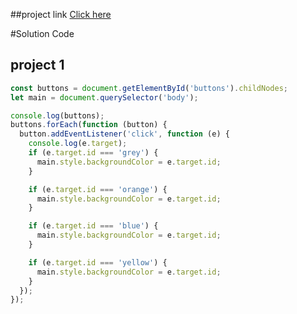 ##project link
[Click here](https://stackblitz.com/edit/web-platform-j6w3sh?file=index.html)

#Solution Code

## project 1

```javascript
const buttons = document.getElementById('buttons').childNodes;
let main = document.querySelector('body');

console.log(buttons);
buttons.forEach(function (button) {
  button.addEventListener('click', function (e) {
    console.log(e.target);
    if (e.target.id === 'grey') {
      main.style.backgroundColor = e.target.id;
    }

    if (e.target.id === 'orange') {
      main.style.backgroundColor = e.target.id;
    }

    if (e.target.id === 'blue') {
      main.style.backgroundColor = e.target.id;
    }

    if (e.target.id === 'yellow') {
      main.style.backgroundColor = e.target.id;
    }
  });
});

```

